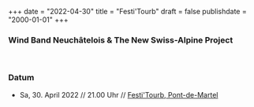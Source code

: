 ﻿﻿﻿+++
date = "2022-04-30"
title = "Festi'Tourb"
draft = false
publishdate = "2000-01-01"
+++

### Wind Band Neuchâtelois & The New Swiss-Alpine Project

<br>

### Datum

* Sa, 30. April 2022 // 21.00 Uhr // [Festi'Tourb, Pont-de-Martel](https://www.festitourb.ch/programmationcomplete-1/swisstory)
